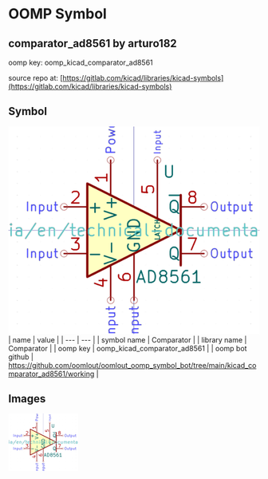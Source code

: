 # OOMP Symbol  
## comparator_ad8561  by arturo182  
  
oomp key: oomp_kicad_comparator_ad8561  
  
source repo at: [https://gitlab.com/kicad/libraries/kicad-symbols](https://gitlab.com/kicad/libraries/kicad-symbols)  
## Symbol  
  
[![working.png](working_600.png)](working.png)  
| name | value | 
| --- | --- | 
| symbol name | Comparator | 
| library name | Comparator | 
| oomp key | oomp_kicad_comparator_ad8561 | 
| oomp bot github | https://github.com/oomlout/oomlout_oomp_symbol_bot/tree/main/kicad_comparator_ad8561/working | 
## Images  
  
[![working.png](working_140.png)](working.png)  
